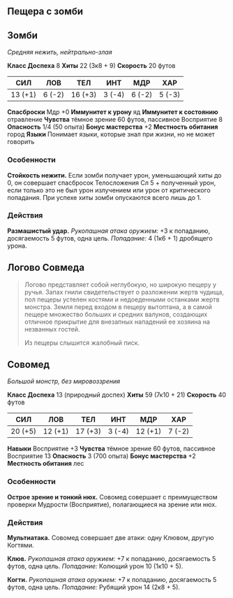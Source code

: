 ## Пещера с зомби

## Зомби

*Средняя нежить, нейтрально-злая*

**Класс Доспеха** 8
**Хиты** 22 (3к8 + 9)
**Скорость** 20 футов

| СИЛ     | ЛОВ    | ТЕЛ     | ИНТ    | МДР    | ХАР    |
|---------|--------|---------|--------|--------|--------|
| 13 (+1) | 6 (-2) | 16 (+3) | 3 (-4) | 6 (-2) | 5 (-3) |

**Спасброски** Мдр +0
**Иммунитет к урону** яд
**Иммунитет к состоянию** отравление
**Чувства** тёмное зрение 60 футов, пассивное Восприятие 8
**Опасность** 1/4 (50 опыта)
**Бонус мастерства** +2
**Местность обитания** город
**Языки** Понимает языки, которые знал при жизни, но не может говорить

### Особенности

**Стойкость нежити.** Если зомби получает урон, уменьшающий хиты до 0, он совершает спасбросок Телосложения Сл 5 + полученный урон, если только это не был урон излучением или урон от критического попадания. При успехе хиты зомби опускаются всего лишь до 1.

### Действия

**Размашистый удар.** *Рукопашная атака оружием:* +3 к попаданию, досягаемость 5 футов, одна цель. *Попадание:* 4 (1к6 + 1) дробящего урона.

## Логово Совмеда
> Логово представляет собой неглубокую, но широкую пещеру у ручья.
> Запах гнили свидетельствует о разложении жертв чудища, пол пещеры устелен костями и недоеденными останками жертв монстра.
> Земля перед входом в пещеру вытоптана, а в самой пещере множество больших и средних валунов, создающих отличное прикрытие для внезапных нападений ее хозяина на незванных гостей.
>
> Из пещеры слышится жалобный писк.

## Совомед

*Большой монстр, без мировоззрения*

**Класс Доспеха** 13 (природный доспех)
**Хиты** 59 (7к10 + 21)
**Скорость** 40 футов

| СИЛ     | ЛОВ     | ТЕЛ     | ИНТ    | МДР     | ХАР    |
|---------|---------|---------|--------|---------|--------|
| 20 (+5) | 12 (+1) | 17 (+3) | 3 (-4) | 12 (+1) | 7 (-2) |

**Навыки** Восприятие +3
**Чувства** тёмное зрение 60 футов, пассивное Восприятие 13
**Опасность** 3 (700 опыта)
**Бонус мастерства** +2
**Местность обитания** лес

### Особенности

**Острое зрение и тонкий нюх.** Совомед совершает с преимуществом проверки Мудрости (Восприятие), полагающиеся на зрение или нюх.

### Действия

**Мультиатака.** Совомед совершает две атаки: одну Клювом, другую Когтями.

**Клюв.** *Рукопашная атака оружием:* +7 к попаданию, досягаемость 5 футов, одна цель. *Попадание:* Колющий урон 10 (1к10 + 5).

**Когти.** *Рукопашная атака оружием:* +7 к попаданию, досягаемость 5 футов, одна цель. *Попадание:* Рубящий урон 14 (2к8 + 5).
